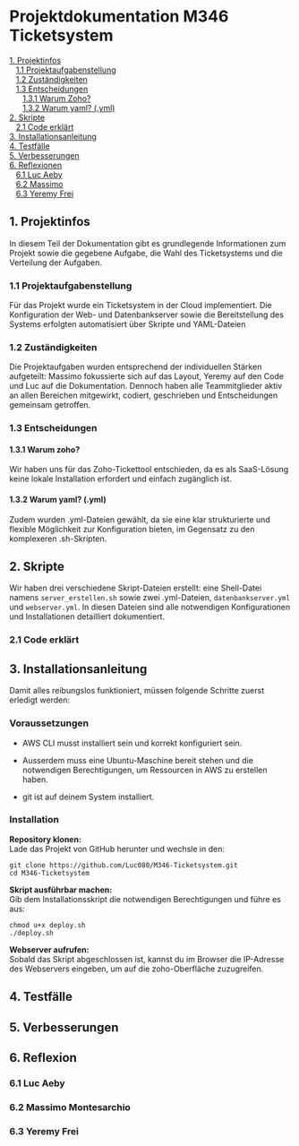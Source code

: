 # **Projektdokumentation M346 Ticketsystem**

[1. Projektinfos](#1-projektinfos) \
&nbsp;&nbsp;&nbsp;[1.1 Projektaufgabenstellung](#11-projektaufgabenstellung) \
&nbsp;&nbsp;&nbsp;[1.2 Zuständigkeiten](#12-zuständigkeiten) \
&nbsp;&nbsp;&nbsp;[1.3 Entscheidungen](#13-entscheidungen) \
&nbsp;&nbsp;&nbsp;&nbsp;&nbsp;&nbsp;[1.3.1 Warum Zoho?](#131-warum-zoho) \
&nbsp;&nbsp;&nbsp;&nbsp;&nbsp;&nbsp;[1.3.2 Warum yaml? (.yml)](#132-warum-yaml-yml) \
[2. Skripte](#2-skripte) \
&nbsp;&nbsp;&nbsp;[2.1 Code erklärt](#21-code-erklärt) \
[3. Installationsanleitung](#3-installationsanleitung) \
[4. Testfälle](#4-testfälle) \
[5. Verbesserungen](#5-verbesserungen) \
[6. Reflexionen](#6-reflexion) \
&nbsp;&nbsp;&nbsp;[6.1 Luc Aeby](#61-luc-aeby) \
&nbsp;&nbsp;&nbsp;[6.2 Massimo](#62-massimo-montesarchio) \
&nbsp;&nbsp;&nbsp;[6.3 Yeremy Frei](#63-yeremy-frei)


## 1. Projektinfos 
In diesem Teil der Dokumentation gibt es grundlegende Informationen zum Projekt sowie die gegebene Aufgabe, die Wahl des Ticketsystems und die Verteilung der Aufgaben.

### 1.1 Projektaufgabenstellung
Für das Projekt wurde ein Ticketsystem in der Cloud implementiert. Die Konfiguration der Web- und Datenbankserver sowie die Bereitstellung des Systems erfolgten automatisiert über Skripte und YAML-Dateien

### 1.2 Zuständigkeiten
Die Projektaufgaben wurden entsprechend der individuellen Stärken aufgeteilt: Massimo fokussierte sich auf das Layout, Yeremy auf den Code und Luc auf die Dokumentation. Dennoch haben alle Teammitglieder aktiv an allen Bereichen mitgewirkt, codiert, geschrieben und Entscheidungen gemeinsam getroffen.

### 1.3 Entscheidungen
#### 1.3.1 Warum zoho?
Wir haben uns für das Zoho-Tickettool entschieden, da es als SaaS-Lösung keine lokale Installation erfordert und einfach zugänglich ist.

#### 1.3.2 Warum yaml? (.yml)
Zudem wurden .yml-Dateien gewählt, da sie eine klar strukturierte und flexible Möglichkeit zur Konfiguration bieten, im Gegensatz zu den komplexeren .sh-Skripten.

## 2. Skripte
Wir haben drei verschiedene Skript-Dateien erstellt: eine Shell-Datei namens `server_erstellen.sh` sowie zwei .yml-Dateien, `datenbankserver.yml` und `webserver.yml`. In diesen Dateien sind alle notwendigen Konfigurationen und Installationen detailliert dokumentiert.

### 2.1 Code erklärt


## 3. Installationsanleitung
Damit alles reibungslos funktioniert, müssen folgende Schritte zuerst erledigt werden:

### Voraussetzungen
- AWS CLI musst installiert sein und korrekt konfiguriert sein.

- Ausserdem muss eine Ubuntu-Maschine bereit stehen und die notwendigen Berechtigungen, um Ressourcen in AWS zu erstellen haben.

- git ist auf deinem System installiert.


### Installation
**Repository klonen:** \
Lade das Projekt von GitHub herunter und wechsle in den:

    git clone https://github.com/Luc080/M346-Ticketsystem.git
    cd M346-Ticketsystem

**Skript ausführbar machen:** \
Gib dem Installationsskript die notwendigen Berechtigungen und führe es aus:

    chmod u+x deploy.sh
    ./deploy.sh

**Webserver aufrufen:** \
Sobald das Skript abgeschlossen ist, kannst du im Browser die IP-Adresse des Webservers eingeben, um auf die zoho-Oberfläche zuzugreifen.

## 4. Testfälle


## 5. Verbesserungen


## 6. Reflexion
### 6.1 Luc Aeby

### 6.2 Massimo Montesarchio

### 6.3 Yeremy Frei




